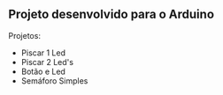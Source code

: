 ## Projeto desenvolvido para o Arduino

Projetos:
- Piscar 1 Led
- Piscar 2 Led's
- Botão e Led
- Semáforo Simples
